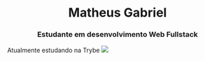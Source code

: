 <h1 align="center">Matheus Gabriel</h1>
<h3 align="center">Estudante em desenvolvimento Web Fullstack</h3>
<p align="left">Atualmente estudando na Trybe <img widht="100" src="https://media-exp1.licdn.com/dms/image/C4D0BAQEjfsucIMBDCw/company-logo_200_200/0/1607345461348?e=1623888000&v=beta&t=rNcVOU5xmHrwEABgu_RPSdmTvv1omYPKqfRuYcwqPP4" /></p>